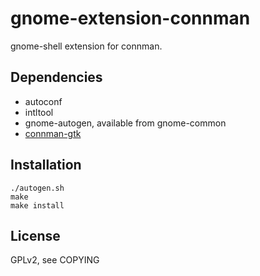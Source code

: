 gnome-extension-connman
=======================

gnome-shell extension for connman.

Dependencies
------------

 * autoconf
 * intltool
 * gnome-autogen, available from gnome-common
 * [connman-gtk](https://github.com/jgke/connman-gtk)

Installation
------------

	./autogen.sh
	make
	make install

License
-------

GPLv2, see COPYING
